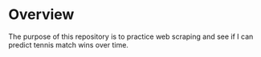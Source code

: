 # Overview

The purpose of this repository is to practice web scraping and see if I can predict tennis match wins over time.